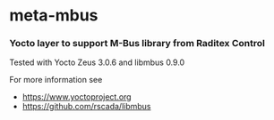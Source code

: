 # meta-mbus

### Yocto layer to support M-Bus library from Raditex Control

Tested with Yocto Zeus 3.0.6 and libmbus 0.9.0

For more information see
- https://www.yoctoproject.org
- https://github.com/rscada/libmbus
